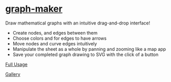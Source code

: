 # [graph-maker](http://graph.gdt.io/)

Draw mathematical graphs with an intuitive drag-and-drop interface!

- Create nodes, and edges between them
- Choose colors and for edges to have arrows
- Move nodes and curve edges intuitively
- Manipulate the sheet as a whole by panning and zooming like a map app
- Save your completed graph drawing to SVG with the click of a button

[Full Usage](https://github.com/gdtoprak/graph-maker/wiki/Full-Usage)

[Gallery](https://github.com/gdtoprak/graph-maker/wiki/Gallery)
